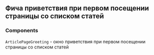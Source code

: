 ## Фича приветствия при первом посещении страницы со списком статей

### Components

`ArticlePageGreeting` - окно приветствия при первом посещении страницы со списком статей
